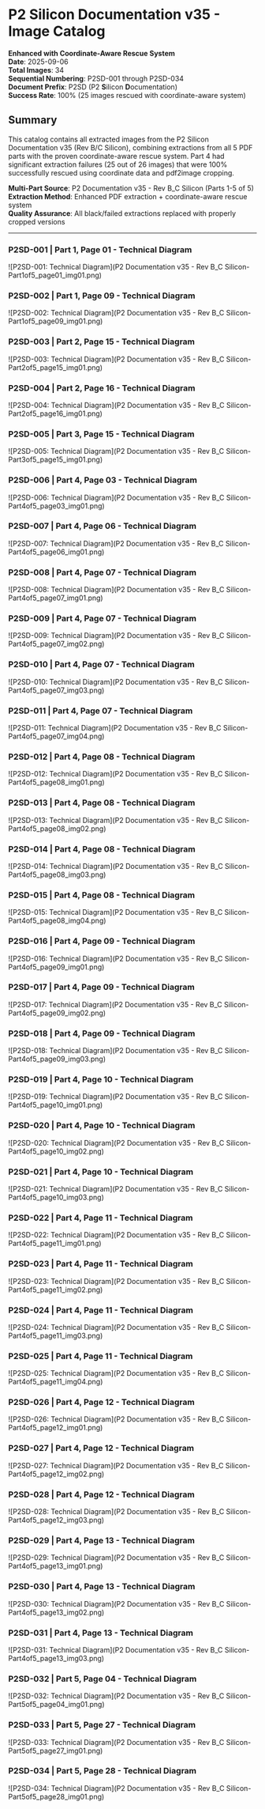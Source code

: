 # P2 Silicon Documentation v35 - Image Catalog
**Enhanced with Coordinate-Aware Rescue System**  
**Date**: 2025-09-06  
**Total Images**: 34  
**Sequential Numbering**: P2SD-001 through P2SD-034  
**Document Prefix**: P2SD (P2 **S**ilicon **D**ocumentation)  
**Success Rate**: 100% (25 images rescued with coordinate-aware system)

## Summary
This catalog contains all extracted images from the P2 Silicon Documentation v35 (Rev B/C Silicon), combining extractions from all 5 PDF parts with the proven coordinate-aware rescue system. Part 4 had significant extraction failures (25 out of 26 images) that were 100% successfully rescued using coordinate data and pdf2image cropping.

**Multi-Part Source**: P2 Documentation v35 - Rev B_C Silicon (Parts 1-5 of 5)  
**Extraction Method**: Enhanced PDF extraction + coordinate-aware rescue system  
**Quality Assurance**: All black/failed extractions replaced with properly cropped versions

---

### **P2SD-001** | Part 1, Page 01 - Technical Diagram
![P2SD-001: Technical Diagram](P2 Documentation v35 - Rev B_C Silicon-Part1of5_page01_img01.png)

### **P2SD-002** | Part 1, Page 09 - Technical Diagram
![P2SD-002: Technical Diagram](P2 Documentation v35 - Rev B_C Silicon-Part1of5_page09_img01.png)

### **P2SD-003** | Part 2, Page 15 - Technical Diagram
![P2SD-003: Technical Diagram](P2 Documentation v35 - Rev B_C Silicon-Part2of5_page15_img01.png)

### **P2SD-004** | Part 2, Page 16 - Technical Diagram
![P2SD-004: Technical Diagram](P2 Documentation v35 - Rev B_C Silicon-Part2of5_page16_img01.png)

### **P2SD-005** | Part 3, Page 15 - Technical Diagram
![P2SD-005: Technical Diagram](P2 Documentation v35 - Rev B_C Silicon-Part3of5_page15_img01.png)

### **P2SD-006** | Part 4, Page 03 - Technical Diagram
![P2SD-006: Technical Diagram](P2 Documentation v35 - Rev B_C Silicon-Part4of5_page03_img01.png)

### **P2SD-007** | Part 4, Page 06 - Technical Diagram
![P2SD-007: Technical Diagram](P2 Documentation v35 - Rev B_C Silicon-Part4of5_page06_img01.png)

### **P2SD-008** | Part 4, Page 07 - Technical Diagram
![P2SD-008: Technical Diagram](P2 Documentation v35 - Rev B_C Silicon-Part4of5_page07_img01.png)

### **P2SD-009** | Part 4, Page 07 - Technical Diagram
![P2SD-009: Technical Diagram](P2 Documentation v35 - Rev B_C Silicon-Part4of5_page07_img02.png)

### **P2SD-010** | Part 4, Page 07 - Technical Diagram
![P2SD-010: Technical Diagram](P2 Documentation v35 - Rev B_C Silicon-Part4of5_page07_img03.png)

### **P2SD-011** | Part 4, Page 07 - Technical Diagram
![P2SD-011: Technical Diagram](P2 Documentation v35 - Rev B_C Silicon-Part4of5_page07_img04.png)

### **P2SD-012** | Part 4, Page 08 - Technical Diagram
![P2SD-012: Technical Diagram](P2 Documentation v35 - Rev B_C Silicon-Part4of5_page08_img01.png)

### **P2SD-013** | Part 4, Page 08 - Technical Diagram
![P2SD-013: Technical Diagram](P2 Documentation v35 - Rev B_C Silicon-Part4of5_page08_img02.png)

### **P2SD-014** | Part 4, Page 08 - Technical Diagram
![P2SD-014: Technical Diagram](P2 Documentation v35 - Rev B_C Silicon-Part4of5_page08_img03.png)

### **P2SD-015** | Part 4, Page 08 - Technical Diagram
![P2SD-015: Technical Diagram](P2 Documentation v35 - Rev B_C Silicon-Part4of5_page08_img04.png)

### **P2SD-016** | Part 4, Page 09 - Technical Diagram
![P2SD-016: Technical Diagram](P2 Documentation v35 - Rev B_C Silicon-Part4of5_page09_img01.png)

### **P2SD-017** | Part 4, Page 09 - Technical Diagram
![P2SD-017: Technical Diagram](P2 Documentation v35 - Rev B_C Silicon-Part4of5_page09_img02.png)

### **P2SD-018** | Part 4, Page 09 - Technical Diagram
![P2SD-018: Technical Diagram](P2 Documentation v35 - Rev B_C Silicon-Part4of5_page09_img03.png)

### **P2SD-019** | Part 4, Page 10 - Technical Diagram
![P2SD-019: Technical Diagram](P2 Documentation v35 - Rev B_C Silicon-Part4of5_page10_img01.png)

### **P2SD-020** | Part 4, Page 10 - Technical Diagram
![P2SD-020: Technical Diagram](P2 Documentation v35 - Rev B_C Silicon-Part4of5_page10_img02.png)

### **P2SD-021** | Part 4, Page 10 - Technical Diagram
![P2SD-021: Technical Diagram](P2 Documentation v35 - Rev B_C Silicon-Part4of5_page10_img03.png)

### **P2SD-022** | Part 4, Page 11 - Technical Diagram
![P2SD-022: Technical Diagram](P2 Documentation v35 - Rev B_C Silicon-Part4of5_page11_img01.png)

### **P2SD-023** | Part 4, Page 11 - Technical Diagram
![P2SD-023: Technical Diagram](P2 Documentation v35 - Rev B_C Silicon-Part4of5_page11_img02.png)

### **P2SD-024** | Part 4, Page 11 - Technical Diagram
![P2SD-024: Technical Diagram](P2 Documentation v35 - Rev B_C Silicon-Part4of5_page11_img03.png)

### **P2SD-025** | Part 4, Page 11 - Technical Diagram
![P2SD-025: Technical Diagram](P2 Documentation v35 - Rev B_C Silicon-Part4of5_page11_img04.png)

### **P2SD-026** | Part 4, Page 12 - Technical Diagram
![P2SD-026: Technical Diagram](P2 Documentation v35 - Rev B_C Silicon-Part4of5_page12_img01.png)

### **P2SD-027** | Part 4, Page 12 - Technical Diagram
![P2SD-027: Technical Diagram](P2 Documentation v35 - Rev B_C Silicon-Part4of5_page12_img02.png)

### **P2SD-028** | Part 4, Page 12 - Technical Diagram
![P2SD-028: Technical Diagram](P2 Documentation v35 - Rev B_C Silicon-Part4of5_page12_img03.png)

### **P2SD-029** | Part 4, Page 13 - Technical Diagram
![P2SD-029: Technical Diagram](P2 Documentation v35 - Rev B_C Silicon-Part4of5_page13_img01.png)

### **P2SD-030** | Part 4, Page 13 - Technical Diagram
![P2SD-030: Technical Diagram](P2 Documentation v35 - Rev B_C Silicon-Part4of5_page13_img02.png)

### **P2SD-031** | Part 4, Page 13 - Technical Diagram
![P2SD-031: Technical Diagram](P2 Documentation v35 - Rev B_C Silicon-Part4of5_page13_img03.png)

### **P2SD-032** | Part 5, Page 04 - Technical Diagram
![P2SD-032: Technical Diagram](P2 Documentation v35 - Rev B_C Silicon-Part5of5_page04_img01.png)

### **P2SD-033** | Part 5, Page 27 - Technical Diagram
![P2SD-033: Technical Diagram](P2 Documentation v35 - Rev B_C Silicon-Part5of5_page27_img01.png)

### **P2SD-034** | Part 5, Page 28 - Technical Diagram
![P2SD-034: Technical Diagram](P2 Documentation v35 - Rev B_C Silicon-Part5of5_page28_img01.png)

